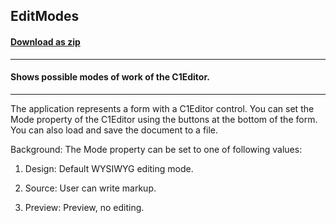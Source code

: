 ## EditModes
#### [Download as zip](https://minhaskamal.github.io/DownGit/#/home?url=https://github.com/GrapeCity/ComponentOne-WinForms-Samples/tree/master/NetFramework\XHtmlEditor\CS\EditModes)
____
#### Shows possible modes of work of the C1Editor.
____
The application represents a form with a C1Editor control. You can set the Mode property of the C1Editor using the buttons at the bottom of the form. You can also load and save the document to a file. 

Background: The Mode property can be set to one of following values: 

1) Design: Default WYSIWYG editing mode. 

2) Source: User can write markup. 

3) Preview: Preview, no editing. 